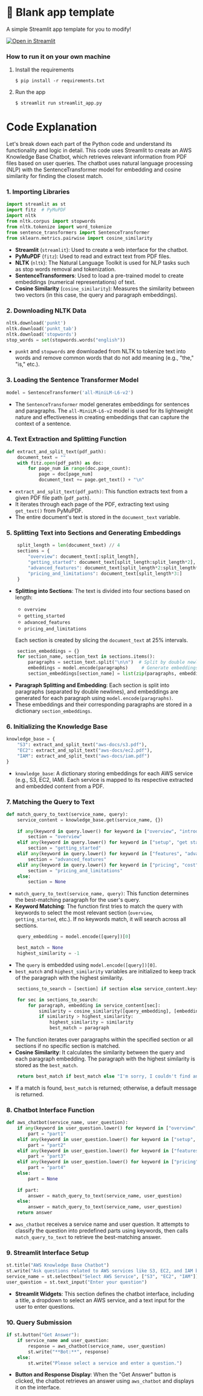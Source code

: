 # 🎈 Blank app template

A simple Streamlit app template for you to modify!

[![Open in Streamlit](https://static.streamlit.io/badges/streamlit_badge_black_white.svg)](https://blank-app-template.streamlit.app/)

### How to run it on your own machine

1. Install the requirements

   ```
   $ pip install -r requirements.txt
   ```

2. Run the app

   ```
   $ streamlit run streamlit_app.py
   ```


# Code Explanation

Let's break down each part of the Python code and understand its functionality and logic in detail. This code uses Streamlit to create an AWS Knowledge Base Chatbot, which retrieves relevant information from PDF files based on user queries. The chatbot uses natural language processing (NLP) with the SentenceTransformer model for embedding and cosine similarity for finding the closest match.

### 1. **Importing Libraries**

```python
import streamlit as st
import fitz  # PyMuPDF
import nltk
from nltk.corpus import stopwords
from nltk.tokenize import word_tokenize
from sentence_transformers import SentenceTransformer
from sklearn.metrics.pairwise import cosine_similarity
```

- **Streamlit** (`streamlit`): Used to create a web interface for the chatbot.
- **PyMuPDF** (`fitz`): Used to read and extract text from PDF files.
- **NLTK** (`nltk`): The Natural Language Toolkit is used for NLP tasks such as stop words removal and tokenization.
- **SentenceTransformers**: Used to load a pre-trained model to create embeddings (numerical representations) of text.
- **Cosine Similarity** (`cosine_similarity`): Measures the similarity between two vectors (in this case, the query and paragraph embeddings).

### 2. **Downloading NLTK Data**

```python
nltk.download('punkt')
nltk.download('punkt_tab')
nltk.download('stopwords')
stop_words = set(stopwords.words("english"))
```

- `punkt` and `stopwords` are downloaded from NLTK to tokenize text into words and remove common words that do not add meaning (e.g., "the," "is," etc.).

### 3. **Loading the Sentence Transformer Model**

```python
model = SentenceTransformer('all-MiniLM-L6-v2')
```

- The `SentenceTransformer` model generates embeddings for sentences and paragraphs. The `all-MiniLM-L6-v2` model is used for its lightweight nature and effectiveness in creating embeddings that can capture the context of a sentence.

### 4. **Text Extraction and Splitting Function**

```python
def extract_and_split_text(pdf_path):
    document_text = ""
    with fitz.open(pdf_path) as doc:
        for page_num in range(doc.page_count):
            page = doc[page_num]
            document_text += page.get_text() + "\n"
```

- `extract_and_split_text(pdf_path)`: This function extracts text from a given PDF file path (`pdf_path`).
- It iterates through each page of the PDF, extracting text using `get_text()` from PyMuPDF.
- The entire document's text is stored in the `document_text` variable.

### 5. **Splitting Text into Sections and Generating Embeddings**

```python
    split_length = len(document_text) // 4
    sections = {
        "overview": document_text[:split_length],
        "getting_started": document_text[split_length:split_length*2],
        "advanced_features": document_text[split_length*2:split_length*3],
        "pricing_and_limitations": document_text[split_length*3:]
    }
```

- **Splitting into Sections**: The text is divided into four sections based on length:
  - `overview`
  - `getting_started`
  - `advanced_features`
  - `pricing_and_limitations`
  
  Each section is created by slicing the `document_text` at 25% intervals.

```python
    section_embeddings = {}
    for section_name, section_text in sections.items():
        paragraphs = section_text.split("\n\n")  # Split by double newline to get paragraphs
        embeddings = model.encode(paragraphs)     # Generate embeddings for each paragraph
        section_embeddings[section_name] = list(zip(paragraphs, embeddings))
```

- **Paragraph Splitting and Embedding**: Each section is split into paragraphs (separated by double newlines), and embeddings are generated for each paragraph using `model.encode(paragraphs)`.
- These embeddings and their corresponding paragraphs are stored in a dictionary `section_embeddings`.

### 6. **Initializing the Knowledge Base**

```python
knowledge_base = {
    "S3": extract_and_split_text("aws-docs/s3.pdf"),
    "EC2": extract_and_split_text("aws-docs/ec2.pdf"),
    "IAM": extract_and_split_text("aws-docs/iam.pdf")
}
```

- `knowledge_base`: A dictionary storing embeddings for each AWS service (e.g., S3, EC2, IAM). Each service is mapped to its respective extracted and embedded content from a PDF.

### 7. **Matching the Query to Text**

```python
def match_query_to_text(service_name, query):
    service_content = knowledge_base.get(service_name, {})
    
    if any(keyword in query.lower() for keyword in ["overview", "introduction", "basics"]):
        section = "overview"
    elif any(keyword in query.lower() for keyword in ["setup", "get started", "usage"]):
        section = "getting_started"
    elif any(keyword in query.lower() for keyword in ["features", "advanced", "details"]):
        section = "advanced_features"
    elif any(keyword in query.lower() for keyword in ["pricing", "cost", "limitations"]):
        section = "pricing_and_limitations"
    else:
        section = None
```

- `match_query_to_text(service_name, query)`: This function determines the best-matching paragraph for the user's query.
- **Keyword Matching**: The function first tries to match the query with keywords to select the most relevant section (`overview`, `getting_started`, etc.). If no keywords match, it will search across all sections.

```python
    query_embedding = model.encode([query])[0]

    best_match = None
    highest_similarity = -1
```

- The `query` is embedded using `model.encode([query])[0]`.
- `best_match` and `highest_similarity` variables are initialized to keep track of the paragraph with the highest similarity.

```python
    sections_to_search = [section] if section else service_content.keys()

    for sec in sections_to_search:
        for paragraph, embedding in service_content[sec]:
            similarity = cosine_similarity([query_embedding], [embedding])[0][0]
            if similarity > highest_similarity:
                highest_similarity = similarity
                best_match = paragraph
```

- The function iterates over paragraphs within the specified section or all sections if no specific section is matched.
- **Cosine Similarity**: It calculates the similarity between the query and each paragraph embedding. The paragraph with the highest similarity is stored as the `best_match`.

```python
    return best_match if best_match else "I'm sorry, I couldn't find an answer in the PDF content."
```

- If a match is found, `best_match` is returned; otherwise, a default message is returned.

### 8. **Chatbot Interface Function**

```python
def aws_chatbot(service_name, user_question):
    if any(keyword in user_question.lower() for keyword in ["overview", "introduction", "basics"]):
        part = "part1"
    elif any(keyword in user_question.lower() for keyword in ["setup", "get started", "usage"]):
        part = "part2"
    elif any(keyword in user_question.lower() for keyword in ["features", "advanced", "details"]):
        part = "part3"
    elif any(keyword in user_question.lower() for keyword in ["pricing", "cost", "limitations"]):
        part = "part4"
    else:
        part = None
    
    if part:
        answer = match_query_to_text(service_name, user_question)
    else:
        answer = match_query_to_text(service_name, user_question)
    return answer
```

- `aws_chatbot` receives a service name and user question. It attempts to classify the question into predefined parts using keywords, then calls `match_query_to_text` to retrieve the best-matching answer.

### 9. **Streamlit Interface Setup**

```python
st.title("AWS Knowledge Base Chatbot")
st.write("Ask questions related to AWS services like S3, EC2, and IAM based on the PDF knowledge base.")
service_name = st.selectbox("Select AWS Service", ["S3", "EC2", "IAM"])
user_question = st.text_input("Enter your question")
```

- **Streamlit Widgets**: This section defines the chatbot interface, including a title, a dropdown to select an AWS service, and a text input for the user to enter questions.

### 10. **Query Submission**

```python
if st.button("Get Answer"):
    if service_name and user_question:
        response = aws_chatbot(service_name, user_question)
        st.write("**Bot:**", response)
    else:
        st.write("Please select a service and enter a question.")
```

- **Button and Response Display**: When the "Get Answer" button is clicked, the chatbot retrieves an answer using `aws_chatbot` and displays it on the interface.
